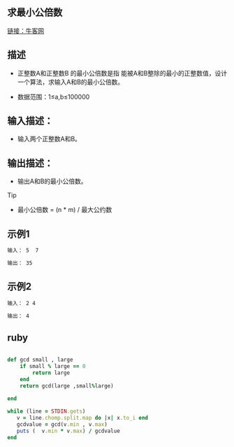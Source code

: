 ##  求最小公倍数

[链接：牛客网](https://www.nowcoder.com/questionTerminal/69ef2267aafd4d52b250a272fd27052c)

## 描述

- 正整数A和正整数B 的最小公倍数是指 能被A和B整除的最小的正整数值，设计一个算法，求输入A和B的最小公倍数。

- 数据范围：1≤a,b≤100000 
  

## 输入描述：
- 输入两个正整数A和B。




## 输出描述：
- 输出A和B的最小公倍数。



> [!TIP]
>- 最小公倍数 =  (n * m) / 最大公约数 



## 示例1

```bash
输入： 5  7

输出： 35

```



## 示例2

```bash
输入： 2 4

输出： 4

```

## ruby

```ruby 

def gcd small , large
    if small % large == 0
        return large
    end
    return gcd(large ,small%large)
    
end

while (line = STDIN.gets)
   v = line.chomp.split.map do |x| x.to_i end
   gcdvalue = gcd(v.min , v.max)
   puts (  v.min * v.max) / gcdvalue
end



```